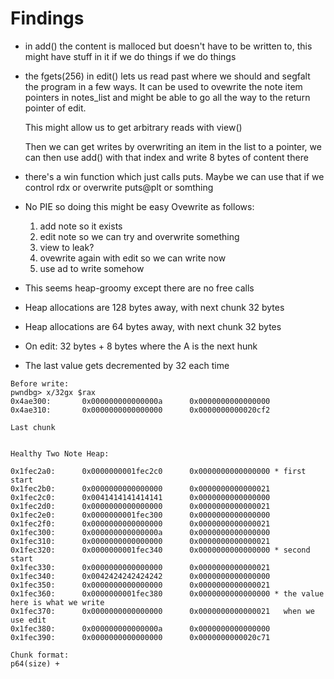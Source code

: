 # Findings

- in add() the content is malloced but doesn't have to be written to, this might
  have stuff in it if we do things if we do things

- the fgets(256) in edit() lets us read past where we should and segfalt the
  program in a few ways. It can be used to ovewrite the note item pointers in
  notes_list and might be able to go all the way to the return pointer of edit.

  This might allow us to get arbitrary reads with view()

  Then we can get writes by overwriting an item in the list to a pointer, we can
  then use add() with that index and write 8 bytes of content there

- there's a win function which just calls puts. Maybe we can use that if we
  control rdx or overwrite puts@plt or somthing

- No PIE so doing this might be easy
  Ovewrite as follows:
  1. add note so it exists
  2. edit note so we can try and overwrite something
  3. view to leak?
  4. ovewrite again with edit so we can write now
  5. use ad to write somehow

- This seems heap-groomy except there are no free calls

- Heap allocations are 128 bytes away, with next chunk 32 bytes
- Heap allocations are 64 bytes away, with next chunk 32 bytes
- On edit: 32 bytes + 8 bytes where the A is the next hunk

- The last value gets decremented by 32 each time

```
Before write:
pwndbg> x/32gx $rax
0x4ae300:       0x000000000000000a      0x0000000000000000
0x4ae310:       0x0000000000000000      0x0000000000020cf2

Last chunk


Healthy Two Note Heap:

0x1fec2a0:      0x0000000001fec2c0      0x0000000000000000 * first start
0x1fec2b0:      0x0000000000000000      0x0000000000000021
0x1fec2c0:      0x0041414141414141      0x0000000000000000
0x1fec2d0:      0x0000000000000000      0x0000000000000021
0x1fec2e0:      0x0000000001fec300      0x0000000000000000
0x1fec2f0:      0x0000000000000000      0x0000000000000021
0x1fec300:      0x000000000000000a      0x0000000000000000
0x1fec310:      0x0000000000000000      0x0000000000000021
0x1fec320:      0x0000000001fec340      0x0000000000000000 * second start
0x1fec330:      0x0000000000000000      0x0000000000000021
0x1fec340:      0x0042424242424242      0x0000000000000000
0x1fec350:      0x0000000000000000      0x0000000000000021
0x1fec360:      0x0000000001fec380      0x0000000000000000 * the value here is what we write
0x1fec370:      0x0000000000000000      0x0000000000000021   when we use edit
0x1fec380:      0x000000000000000a      0x0000000000000000
0x1fec390:      0x0000000000000000      0x0000000000020c71

Chunk format:
p64(size) + 

```

